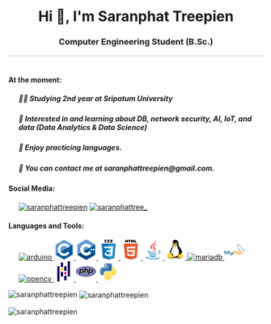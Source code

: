 <h1 align="center">Hi 👋, I'm Saranphat Treepien</h1>
<h3 align="center">Computer Engineering Student (B.Sc.)</h3>

<div style="background-color: #f0f0f0; padding: 2px; text-align: center;">
</div>
<br>
<h4 align="left">At the moment:</h4>
<h5 style="padding-left:20px;">👨‍💻 Studying 2nd year at Sripatum University</h5>
<h5 style="padding-left:20px;">🧠 Interested in and learning about DB, network security, AI, IoT, and data (Data Analytics & Data Science)</h5>
<h5 style="padding-left:20px;">💬 Enjoy practicing languages.</h5>
<h5 style="padding-left:20px;">📧 You can contact me at saranphattreepien@gmail.com.</h5>

<h4 align="left">Social Media:</h4>
<p align="left" style="padding-left:20px">
<a href="https://linkedin.com/in/saranphattreepien" target="blank"><img align="center" src="https://raw.githubusercontent.com/rahuldkjain/github-profile-readme-generator/master/src/images/icons/Social/linked-in-alt.svg" alt="saranphattreepien" height="30" width="40" /></a>
<a href="https://instagram.com/saranphattree_" target="blank"><img align="center" src="https://raw.githubusercontent.com/rahuldkjain/github-profile-readme-generator/master/src/images/icons/Social/instagram.svg" alt="saranphattree_" height="30" width="40" /></a>
</p>

<h4 align="left">Languages and Tools:</h4>
<p align="left" style="padding-left:20px;">
  <a href="https://www.arduino.cc/" target="_blank" rel="noreferrer"> <img src="https://cdn.worldvectorlogo.com/logos/arduino-1.svg" alt="arduino" width="40" height="40"/> </a>
  <a href="https://www.cprogramming.com/" target="_blank" rel="noreferrer"> <img src="https://raw.githubusercontent.com/devicons/devicon/master/icons/c/c-original.svg" alt="c" width="40" height="40"/> </a>
  <a href="https://www.w3schools.com/cpp/" target="_blank" rel="noreferrer"> <img src="https://raw.githubusercontent.com/devicons/devicon/master/icons/cplusplus/cplusplus-original.svg" alt="cplusplus" width="40" height="40"/> </a>
  <a href="https://www.w3schools.com/css/" target="_blank" rel="noreferrer"> <img src="https://raw.githubusercontent.com/devicons/devicon/master/icons/css3/css3-original-wordmark.svg" alt="css3" width="40" height="40"/> </a>
  <a href="https://www.w3.org/html/" target="_blank" rel="noreferrer"> <img src="https://raw.githubusercontent.com/devicons/devicon/master/icons/html5/html5-original-wordmark.svg" alt="html5" width="40" height="40"/> </a>
  <a href="https://www.java.com" target="_blank" rel="noreferrer"> <img src="https://raw.githubusercontent.com/devicons/devicon/master/icons/java/java-original.svg" alt="java" width="40" height="40"/> </a>
  <a href="https://www.linux.org/" target="_blank" rel="noreferrer"> <img src="https://raw.githubusercontent.com/devicons/devicon/master/icons/linux/linux-original.svg" alt="linux" width="40" height="40"/> </a>
  <a href="https://mariadb.org/" target="_blank" rel="noreferrer"> <img src="https://www.vectorlogo.zone/logos/mariadb/mariadb-icon.svg" alt="mariadb" width="40" height="40"/> </a>
  <a href="https://www.mysql.com/" target="_blank" rel="noreferrer"> <img src="https://raw.githubusercontent.com/devicons/devicon/master/icons/mysql/mysql-original-wordmark.svg" alt="mysql" width="40" height="40"/> </a>
  <a href="https://opencv.org/" target="_blank" rel="noreferrer"> <img src="https://www.vectorlogo.zone/logos/opencv/opencv-icon.svg" alt="opencv" width="40" height="40"/> </a>
  <a href="https://pandas.pydata.org/" target="_blank" rel="noreferrer"> <img src="https://raw.githubusercontent.com/devicons/devicon/2ae2a900d2f041da66e950e4d48052658d850630/icons/pandas/pandas-original.svg" alt="pandas" width="40" height="40"/> </a>
  <a href="https://www.php.net" target="_blank" rel="noreferrer"> <img src="https://raw.githubusercontent.com/devicons/devicon/master/icons/php/php-original.svg" alt="php" width="40" height="40"/> </a>
  <a href="https://www.python.org" target="_blank" rel="noreferrer"> <img src="https://raw.githubusercontent.com/devicons/devicon/master/icons/python/python-original.svg" alt="python" width="40" height="40"/> </a>
</p>

<p><img align="left" src="https://github-readme-stats.vercel.app/api/top-langs?username=saranphattreepien&show_icons=true&locale=en&layout=compact" alt="saranphattreepien" /></p>

<p>&nbsp;<img align="center" src="https://github-readme-stats.vercel.app/api?username=saranphattreepien&show_icons=true&locale=en" alt="saranphattreepien" /></p>

<p><img align="center" src="https://github-readme-streak-stats.herokuapp.com/?user=saranphattreepien&" alt="saranphattreepien" /></p>
